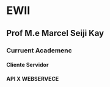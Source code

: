 # EWII
## Prof M.e Marcel Seiji Kay
### Curruent Academenc 
#### Cliente Servidor
#### API X WEBSERVECE
